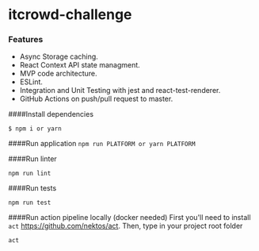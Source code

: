 # itcrowd-challenge

### Features

- Async Storage caching.
- React Context API state managment.
- MVP code architecture.
- ESLint.
- Integration and Unit Testing with jest and react-test-renderer.
- GitHub Actions on push/pull request to master.

####Install dependencies

`$ npm i or yarn`

####Run application
`npm run PLATFORM or yarn PLATFORM`

####Run linter

```
npm run lint
```
####Run tests
```
npm run test
```
####Run action pipeline locally (docker needed)
First you'll need to install `act` https://github.com/nektos/act.
Then, type in your project root folder
```
act
```